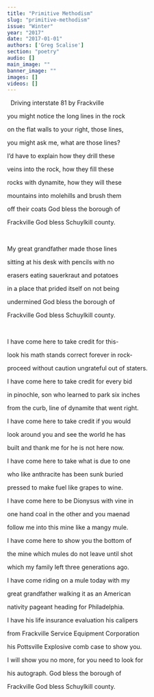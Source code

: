 ```yaml
---
title: "Primitive Methodism"
slug: "primitive-methodism"
issue: "Winter"
year: "2017"
date: "2017-01-01"
authors: ['Greg Scalise']
section: "poetry"
audio: []
main_image: ""
banner_image: ""
images: []
videos: []
---
```

  Driving interstate 81 by Frackville

 you might notice the long lines in the rock

 on the flat walls to your right, those lines,

 you might ask me, what are those lines?

 I’d have to explain how they drill these

 veins into the rock, how they fill these

 rocks with dynamite, how they will these

 mountains into molehills and brush them

 off their coats God bless the borough of

 Frackville God bless Schuylkill county.

  

 My great grandfather made those lines

 sitting at his desk with pencils with no

 erasers eating sauerkraut and potatoes

 in a place that prided itself on not being

 undermined God bless the borough of

 Frackville God bless Schuylkill county.

  

 I have come here to take credit for this-

 look his math stands correct forever in rock-

 proceed without caution ungrateful out of staters.

 I have come here to take credit for every bid

 in pinochle, son who learned to park six inches

 from the curb, line of dynamite that went right.

 I have come here to take credit if you would

 look around you and see the world he has 

 built and thank me for he is not here now.  

 I have come here to take what is due to one

 who like anthracite has been sunk buried

 pressed to make fuel like grapes to wine.

 I have come here to be Dionysus with vine in

 one hand coal in the other and you maenad

 follow me into this mine like a mangy mule.

 I have come here to show you the bottom of

 the mine which mules do not leave until shot

 which my family left three generations ago.

 I have come riding on a mule today with my

 great grandfather walking it as an American

 nativity pageant heading for Philadelphia.

 I have his life insurance evaluation his calipers

 from Frackville Service Equipment Corporation

 his Pottsville Explosive comb case to show you.

 I will show you no more, for you need to look for

 his autograph. God bless the borough of

 Frackville God bless Schuylkill county.

